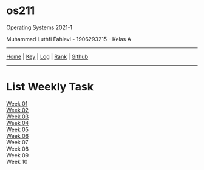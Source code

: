 # os211
Operating Systems 2021-1

Muhammad Luthfi Fahlevi - 1906293215 - Kelas A

---

[Home](https://luthfifahlevi.github.io/os211/ "Home Page") | [Key](https://luthfifahlevi.github.io/os211/TXT/mypubkey.txt "mypubkey.txt") | [Log](https://luthfifahlevi.github.io/os211/TXT/mylog.txt) | [Rank](https://luthfifahlevi.github.io/os211/TXT/myrank.txt) | [Github](https://github.com/luthfifahlevi/os211/)

---

# List Weekly Task
[Week 01](https://luthfifahlevi.github.io/os211/W01) <br>
[Week 02](https://luthfifahlevi.github.io/os211/W02) <br>
[Week 03](https://luthfifahlevi.github.io/os211/W03) <br>
[Week 04](https://luthfifahlevi.github.io/os211/W04) <br>
[Week 05](https://luthfifahlevi.github.io/os211/W05) <br>
[Week 06](https://luthfifahlevi.github.io/os211/W06) <br>
Week 07 <br>
Week 08 <br>
Week 09 <br>
Week 10 <br>
